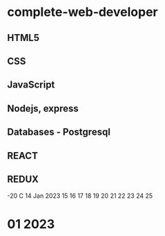 # complete-web-developer

## HTML5
## CSS
## JavaScript
## Nodejs, express
## Databases - Postgresql
## REACT
## REDUX

-20 C 14 Jan 2023 
15 16 17 18 19 20 21 22 23 24 25

# 01 2023
